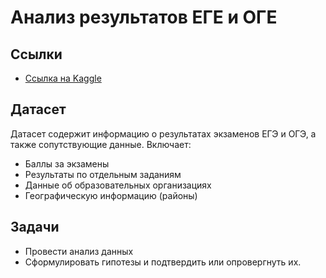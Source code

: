 # Анализ результатов ЕГЕ и ОГЕ
## Ссылки

- [Ссылка на Kaggle](https://www.kaggle.com/datasets/mostov/ege-oge-results)

## Датасет

Датасет содержит информацию о результатах экзаменов ЕГЭ и ОГЭ, а также сопутствующие данные. Включает:

* Баллы за экзамены
* Результаты по отдельным заданиям
* Данные об образовательных организациях
* Географическую информацию (районы)

## Задачи
- Провести анализ данных
- Сформулировать гипотезы и подтвердить или опровергнуть их.